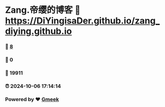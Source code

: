# Zang.帝缨的博客 :link: https://DiYingisaDer.github.io/zang_diying.github.io 
### :page_facing_up: [8](https://DiYingisaDer.github.io/zang_diying.github.io/tag.html) 
### :speech_balloon: 0 
### :hibiscus: 19911 
### :alarm_clock: 2024-10-06 17:14:14 
### Powered by :heart: [Gmeek](https://github.com/Meekdai/Gmeek)
